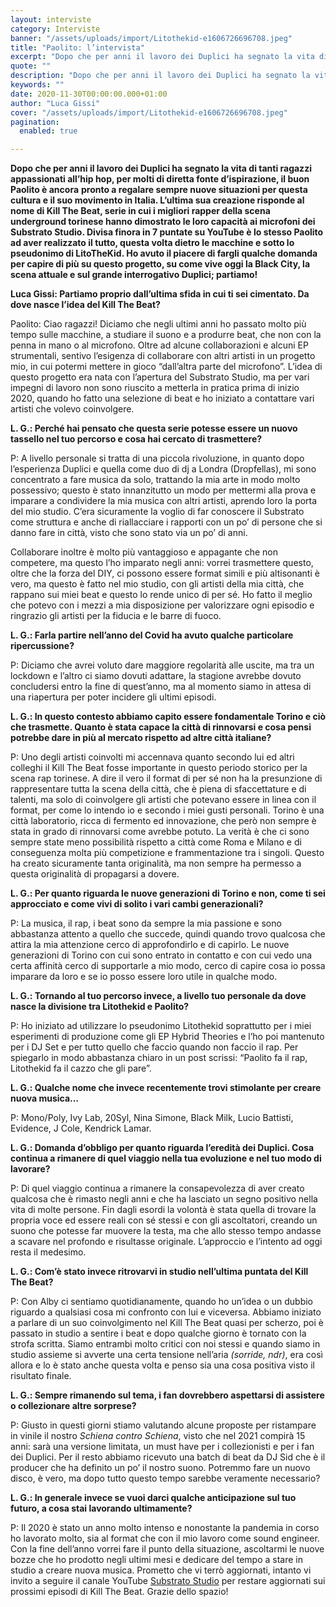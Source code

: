 ```yaml
---
layout: interviste
category: Interviste
banner: "/assets/uploads/import/Litothekid-e1606726696708.jpeg"
title: "Paolito: l’intervista"
excerpt: "Dopo che per anni il lavoro dei Duplici ha segnato la vita di tanti ragazzi appassionati all’hip hop, per molti di diretta fonte d’ispirazione, il buon Paolito è ancora pronto a regalare sempre nuove situazioni per questa cultura e il suo movimento in Italia. L’ultima sua creazione risponde al nome di Kill The Beat, serie…"
quote: ""
description: "Dopo che per anni il lavoro dei Duplici ha segnato la vita di tanti ragazzi appassionati all’hip hop, per molti di diretta fonte d’ispirazione, il buon Paolito è ancora pronto a regalare sempre nuove situazioni per questa cultura e il suo movimento in Italia. L’ultima sua creazione risponde al nome di Kill The Beat, serie…"
keywords: ""
date: 2020-11-30T00:00:00.000+01:00
author: "Luca Gissi"
cover: "/assets/uploads/import/Litothekid-e1606726696708.jpeg"
pagination:
  enabled: true

---
```


**Dopo che per anni il lavoro dei Duplici ha segnato la vita di tanti ragazzi appassionati all’hip hop, per molti di diretta fonte d’ispirazione, il buon Paolito è ancora** **pronto a regalare sempre nuove situazioni per questa cultura e il suo movimento in Italia. L’ultima sua creazione risponde al nome di Kill The Beat, serie in cui i migliori rapper della scena underground torinese hanno dimostrato le loro capacità ai microfoni dei Substrato Studio. Divisa finora in 7 puntate su YouTube è lo stesso Paolito ad aver realizzato il tutto, questa volta dietro le macchine e sotto lo pseudonimo di LitoTheKid. Ho avuto il piacere di fargli qualche domanda per capire di più su questo progetto, su come vive oggi la Black City, la scena attuale e sul grande interrogativo Duplici; partiamo!**

**Luca Gissi: Partiamo proprio dall’ultima sfida in cui ti sei cimentato. Da dove nasce l’idea del Kill The Beat?**

Paolito: Ciao ragazzi! Diciamo che negli ultimi anni ho passato molto più tempo sulle macchine, a studiare il suono e a produrre beat, che non con la penna in mano o al microfono. Oltre ad alcune collaborazioni e alcuni EP strumentali, sentivo l’esigenza di collaborare con altri artisti in un progetto mio, in cui potermi mettere in gioco “dall’altra parte del microfono”. L’idea di questo progetto era nata con l’apertura del Substrato Studio, ma per vari impegni di lavoro non sono riuscito a metterla in pratica prima di inizio 2020, quando ho fatto una selezione di beat e ho iniziato a contattare vari artisti che volevo coinvolgere.

**L. G.: Perché hai pensato che questa serie potesse essere un nuovo tassello nel tuo percorso e cosa hai cercato di trasmettere?**

P: A livello personale si tratta di una piccola rivoluzione, in quanto dopo l’esperienza Duplici e quella come duo di dj a Londra (Dropfellas), mi sono concentrato a fare musica da solo, trattando la mia arte in modo molto possessivo; questo è stato innanzitutto un modo per mettermi alla prova e imparare a condividere la mia musica con altri artisti, aprendo loro la porta del mio studio. C’era sicuramente la voglio di far conoscere il Substrato come struttura e anche di riallacciare i rapporti con un po’ di persone che si danno fare in città, visto che sono stato via un po’ di anni.

Collaborare inoltre è molto più vantaggioso e appagante che non competere, ma questo l’ho imparato negli anni: vorrei trasmettere questo, oltre che la forza del DIY, ci possono essere format simili e più altisonanti è vero, ma questo è fatto nel mio studio, con gli artisti della mia città, che rappano sui miei beat e questo lo rende unico di per sé. Ho fatto il meglio che potevo con i mezzi a mia disposizione per valorizzare ogni episodio e ringrazio gli artisti per la fiducia e le barre di fuoco.

**L. G.: Farla partire nell’anno del Covid ha avuto qualche particolare ripercussione?**

P: Diciamo che avrei voluto dare maggiore regolarità alle uscite, ma tra un lockdown e l’altro ci siamo dovuti adattare, la stagione avrebbe dovuto concludersi entro la fine di quest’anno, ma al momento siamo in attesa di una riapertura per poter incidere gli ultimi episodi.

**L. G.: In questo contesto abbiamo capito essere fondamentale Torino e ciò che trasmette. Quanto è stata capace la città di rinnovarsi e cosa pensi potrebbe dare in più al mercato rispetto ad altre città italiane?**

P: Uno degli artisti coinvolti mi accennava quanto secondo lui ed altri colleghi il Kill The Beat fosse importante in questo periodo storico per la scena rap torinese. A dire il vero il format di per sé non ha la presunzione di rappresentare tutta la scena della città, che è piena di sfaccettature e di talenti, ma solo di coinvolgere gli artisti che potevano essere in linea con il format, per come lo intendo io e secondo i miei gusti personali. Torino è una città laboratorio, ricca di fermento ed innovazione, che però non sempre è stata in grado di rinnovarsi come avrebbe potuto. La verità è che ci sono sempre state meno possibilità rispetto a città come Roma e Milano e di conseguenza molta più competizione e frammentazione tra i singoli. Questo ha creato sicuramente tanta originalità, ma non sempre ha permesso a questa originalità di propagarsi a dovere.

**L. G.: Per quanto riguarda le nuove generazioni di Torino e non, come ti sei approcciato e come vivi di solito i vari cambi generazionali?**

P: La musica, il rap, i beat sono da sempre la mia passione e sono abbastanza attento a quello che succede, quindi quando trovo qualcosa che attira la mia attenzione cerco di approfondirlo e di capirlo. Le nuove generazioni di Torino con cui sono entrato in contatto e con cui vedo una certa affinità cerco di supportarle a mio modo, cerco di capire cosa io possa imparare da loro e se io posso essere loro utile in qualche modo.

**L. G.: Tornando al tuo percorso invece, a livello tuo personale da dove nasce la divisione tra Litothekid e Paolito?**

P: Ho iniziato ad utilizzare lo pseudonimo Litothekid soprattutto per i miei esperimenti di produzione come gli EP Hybrid Theories e l’ho poi mantenuto per i DJ Set e per tutto quello che faccio quando non faccio il rap. Per spiegarlo in modo abbastanza chiaro in un post scrissi: “Paolito fa il rap, Litothekid fa il cazzo che gli pare”.

**L. G.: Qualche nome che invece recentemente trovi stimolante per creare nuova musica…**

P: Mono/Poly, Ivy Lab, 20Syl, Nina Simone, Black Milk, Lucio Battisti, Evidence, J Cole, Kendrick Lamar.

**L. G.: Domanda d’obbligo per quanto riguarda l’eredità dei Duplici. Cosa continua a rimanere di quel viaggio nella tua evoluzione e nel tuo modo di lavorare?**

P: Di quel viaggio continua a rimanere la consapevolezza di aver creato qualcosa che è rimasto negli anni e che ha lasciato un segno positivo nella vita di molte persone. Fin dagli esordi la volontà è stata quella di trovare la propria voce ed essere reali con sé stessi e con gli ascoltatori, creando un suono che potesse far muovere la testa, ma che allo stesso tempo andasse a scavare nel profondo e risultasse originale. L’approccio e l’intento ad oggi resta il medesimo.

**L. G.: Com’è stato invece ritrovarvi in studio nell’ultima puntata del Kill The Beat?**

P: Con Alby ci sentiamo quotidianamente, quando ho un’idea o un dubbio riguardo a qualsiasi cosa mi confronto con lui e viceversa. Abbiamo iniziato a parlare di un suo coinvolgimento nel Kill The Beat quasi per scherzo, poi è passato in studio a sentire i beat e dopo qualche giorno è tornato con la strofa scritta. Siamo entrambi molto critici con noi stessi e quando siamo in studio assieme si avverte una certa tensione nell’aria _(sorride, ndr)_, era così allora e lo è stato anche questa volta e penso sia una cosa positiva visto il risultato finale.

**L. G.: Sempre rimanendo sul tema, i fan dovrebbero aspettarsi di assistere o collezionare altre sorprese?**

P: Giusto in questi giorni stiamo valutando alcune proposte per ristampare in vinile il nostro _Schiena contro Schiena_, visto che nel 2021 compirà 15 anni: sarà una versione limitata, un must have per i collezionisti e per i fan dei Duplici. Per il resto abbiamo ricevuto una batch di beat da DJ Sid che è il producer che ha definito un po’ il nostro suono. Potremmo fare un nuovo disco, è vero, ma dopo tutto questo tempo sarebbe veramente necessario?

**L. G.: In generale invece se vuoi darci qualche anticipazione sul tuo futuro, a cosa stai lavorando ultimamente?**

P: Il 2020 è stato un anno molto intenso e nonostante la pandemia in corso ho lavorato molto, sia al format che con il mio lavoro come sound engineer. Con la fine dell’anno vorrei fare il punto della situazione, ascoltarmi le nuove bozze che ho prodotto negli ultimi mesi e dedicare del tempo a stare in studio a creare nuova musica. Prometto che vi terrò aggiornati, intanto vi invito a seguire il canale YouTube [Substrato Studio](https://www.youtube.com/channel/UCXS91fzCVIfomLOnB3itYMA) per restare aggiornati sui prossimi episodi di Kill The Beat. Grazie dello spazio!